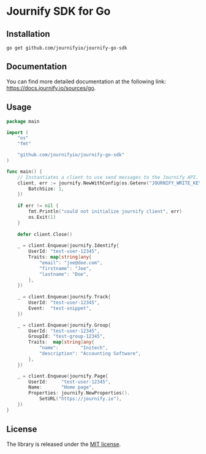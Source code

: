 # Journify SDK for Go

## Installation
```
go get github.com/journifyio/journify-go-sdk
```

## Documentation

You can find more detailed documentation at the following link: https://docs.journify.io/sources/go.

## Usage

```go
package main

import (
    "os"
	"fmt"

    "github.com/journifyio/journify-go-sdk"
)

func main() {
    // Instantiates a client to use send messages to the Journify API.
    client, err := journify.NewWithConfig(os.Getenv("JOURNIFY_WRITE_KEY"), journify.Config{
		BatchSize: 1,
	})
	
	if err != nil {
		fmt.Println("could not initialize journify client", err)
		os.Exit(1)
    }
	
    defer client.Close()
	
    _ = client.Enqueue(journify.Identify{
        UserId: "test-user-12345",
        Traits: map[string]any{
            "email": "joe@doe.com",
            "firstname": "Joe",
            "lastname": "Doe",
        },
    })
	
    _ = client.Enqueue(journify.Track{
        UserId: "test-user-12345",
        Event:  "test-snippet",
    })

    _ = client.Enqueue(journify.Group{
        UserId: "test-user-12345",
        GroupId: "test-group-12345",
        Traits:  map[string]any{
            "name":        "Initech",
            "description": "Accounting Software",
        },
    })

    _ = client.Enqueue(journify.Page{
        UserId:     "test-user-12345",
        Name:       "Home page",
        Properties: journify.NewProperties().
            SetURL("https://journify.io"),
    })
}
```

## License

The library is released under the [MIT license](License.md).
